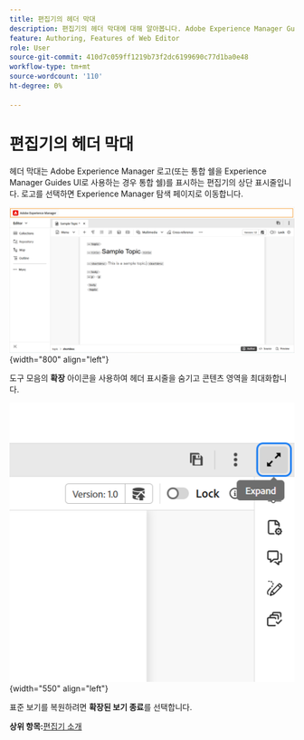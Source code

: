 ```yaml
---
title: 편집기의 헤더 막대
description: 편집기의 헤더 막대에 대해 알아봅니다. Adobe Experience Manager Guides의 편집기 인터페이스와 기능에 대해 알아봅니다.
feature: Authoring, Features of Web Editor
role: User
source-git-commit: 410d7c059ff1219b73f2dc6199690c77d1ba0e48
workflow-type: tm+mt
source-wordcount: '110'
ht-degree: 0%

---
```


# 편집기의 헤더 막대

헤더 막대는 Adobe Experience Manager 로고(또는 통합 쉘을 Experience Manager Guides UI로 사용하는 경우 통합 쉘)를 표시하는 편집기의 상단 표시줄입니다. 로고를 선택하면 Experience Manager 탐색 페이지로 이동합니다.

![](./images/web-editor-header-bar.png){width="800" align="left"}

도구 모음의 **확장** 아이콘을 사용하여 헤더 표시줄을 숨기고 콘텐츠 영역을 최대화합니다.

![](./images/web-editor-header-bar-expand-option.png){width="550" align="left"}

표준 보기를 복원하려면 **확장된 보기 종료**&#x200B;를 선택합니다.

**상위 항목:**[&#x200B;편집기 소개](web-editor.md)
